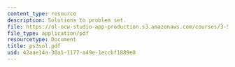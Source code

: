 ```yaml
---
content_type: resource
description: Solutions to problem set.
file: https://ol-ocw-studio-app-production.s3.amazonaws.com/courses/3-53-electrochemical-processing-of-materials-spring-2001/42aae14a30a11177a49e1eccbf1889e0_ps3sol.pdf
file_type: application/pdf
resourcetype: Document
title: ps3sol.pdf
uid: 42aae14a-30a1-1177-a49e-1eccbf1889e0
---
```

